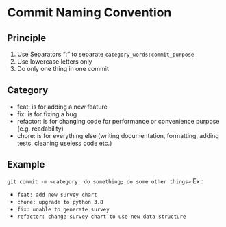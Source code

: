 # Commit Naming Convention

## Principle

 1. Use Separators “:” to separate `category_words:commit_purpose`
 2. Use lowercase letters only
 3. Do only one thing in one commit

## Category

- feat: is for adding a new feature
- fix: is for fixing a bug
- refactor: is for changing code for performance or convenience purpose (e.g. readability)
- chore: is for everything else (writing documentation, formatting, adding tests, cleaning useless code etc.)

## Example

`git commit -m <category: do something; do some other things>`
Ex :

- `feat: add new survey chart`
- `chore: upgrade to python 3.8`
- `fix: unable to generate survey`
- `refactor: change survey chart to use new data structure`
